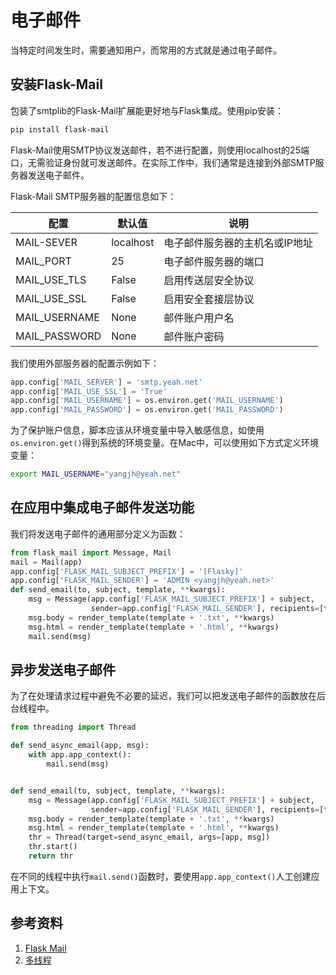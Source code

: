 # 电子邮件

当特定时间发生时，需要通知用户，而常用的方式就是通过电子邮件。

## 安装Flask-Mail

包装了smtplib的Flask-Mail扩展能更好地与Flask集成。使用pip安装：

```bash
pip install flask-mail
```

Flask-Mail使用SMTP协议发送邮件，若不进行配置，则使用localhost的25端口，无需验证身份就可发送邮件。在实际工作中，我们通常是连接到外部SMTP服务器发送电子邮件。

Flask-Mail SMTP服务器的配置信息如下：

|     配置      |  默认值   |              说明              |
| ------------- | --------- | ------------------------------ |
| MAIL-SEVER    | localhost | 电子邮件服务器的主机名或IP地址 |
| MAIL_PORT     | 25        | 电子邮件服务器的端口           |
| MAIL_USE_TLS  | False     | 启用传送层安全协议             |
| MAIL_USE_SSL  | False     | 启用安全套接层协议             |
| MAIL_USERNAME | None      | 邮件账户用户名                 |
| MAIL_PASSWORD | None      | 邮件账户密码                   |

我们使用外部服务器的配置示例如下：

```python
app.config['MAIL_SERVER'] = 'smtp.yeah.net'
app.config['MAIL_USE_SSL'] = 'True'
app.config['MAIL_USERNAME'] = os.environ.get('MAIL_USERNAME')
app.config['MAIL_PASSWORD'] = os.environ.get('MAIL_PASSWORD')
```

为了保护账户信息，脚本应该从环境变量中导入敏感信息，如使用`os.environ.get()`得到系统的环境变量。在Mac中，可以使用如下方式定义环境变量：

```bash
export MAIL_USERNAME="yangjh@yeah.net"
```

## 在应用中集成电子邮件发送功能

我们将发送电子邮件的通用部分定义为函数：

```python
from flask_mail import Message, Mail
mail = Mail(app)
app.config['FLASK_MAIL_SUBJECT_PREFIX'] = '[Flasky]'
app.config['FLASK_MAIL_SENDER'] = 'ADMIN <yangjh@yeah.net>'
def send_email(to, subject, template, **kwargs):
    msg = Message(app.config['FLASK_MAIL_SUBJECT_PREFIX'] + subject,
                  sender=app.config['FLASK_MAIL_SENDER'], recipients=[to])
    msg.body = render_template(template + '.txt', **kwargs)
    msg.html = render_template(template + '.html', **kwargs)
    mail.send(msg)
```

## 异步发送电子邮件

为了在处理请求过程中避免不必要的延迟，我们可以把发送电子邮件的函数放在后台线程中。

```python
from threading import Thread

def send_async_email(app, msg):
    with app.app_context():
        mail.send(msg)


def send_email(to, subject, template, **kwargs):
    msg = Message(app.config['FLASK_MAIL_SUBJECT_PREFIX'] + subject,
                  sender=app.config['FLASK_MAIL_SENDER'], recipients=[to])
    msg.body = render_template(template + '.txt', **kwargs)
    msg.html = render_template(template + '.html', **kwargs)
    thr = Thread(target=send_async_email, args=[app, msg])
    thr.start()
    return thr
```

在不同的线程中执行`mail.send()`函数时，要使用`app.app_context()`人工创建应用上下文。

## 参考资料

1. [Flask Mail](http://www.pythondoc.com/flask-mail/index.html)
1. [多线程](https://docs.python.org/3.7/library/threading.html)
